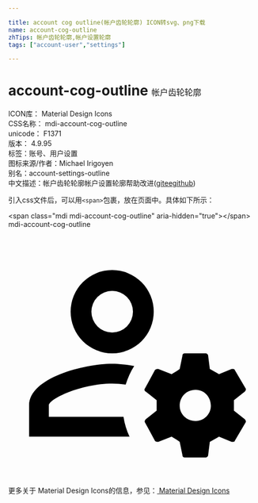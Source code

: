 ```yaml
---

title: account cog outline(帐户齿轮轮廓) ICON转svg、png下载
name: account-cog-outline
zhTips: 帐户齿轮轮廓,帐户设置轮廓
tags: ["account-user","settings"]

---
```


# account-cog-outline  <small style="font-size: 60%;font-weight: 100">帐户齿轮轮廓</small>


<div class="detail-page">
<p>
<span>
ICON库：
<span class="badge-secondary badge">Material Design Icons</span> 
</span>
<br/>
<span>
CSS名称：
<span class="badge-secondary badge">mdi-account-cog-outline</span> 
</span>
<br/>
<span>
unicode：
<span class="badge-secondary badge">F1371</span> 
<copy-btn content='F1371' btn-title=""></copy-btn>
<copy-btn :content='String.fromCodePoint(parseInt("F1371", 16))' btn-title="复制U"></copy-btn>
</span>
<br/>
<span>
版本：
<span class="badge-secondary badge">4.9.95</span> 
</span><br/><span>标签：<span class="badge-light badge"><router-link to="/tags/account-user.html">账号、用户</router-link></span><span class="badge-light badge"><router-link to="/tags/settings.html">设置</router-link></span></span>
<br/>
<span>图标来源/作者：<span class="badge-light badge">Michael Irigoyen</span></span> 
<br/>
<span>别名：<span class="badge-light badge">account-settings-outline</span></span><br/><span class="zh-detail">中文描述：<span class="badge-primary badge">帐户齿轮轮廓</span><span class="badge-primary badge">帐户设置轮廓</span><span class="help-link"><span>帮助改进</span>(<a href="https://gitee.com/liuwave/icon-helper/edit/master/json/material/account-cog-outline.json" target="_blank" rel="noopener noreferrer">gitee</a><a href="https://github.com/liuwave/icon-helper/edit/master/json/material/account-cog-outline.json" target="_blank" rel="noopener noreferrer">github</a></span>)</span><br/>
</p>
</div>
<div class="alert alert-dark">
  <i class="mdi mdi-account-cog-outline mdi-48px"></i>
  <i class="mdi mdi-account-cog-outline mdi-36px"></i>
  <i class="mdi mdi-account-cog-outline mdi-24px"></i>
  <i class="mdi mdi-account-cog-outline mdi-18px"></i>
</div>
<div>
  <p>引入css文件后，可以用<code>&lt;span&gt;</code>包裹，放在页面中。具体如下所示：    
  </p>
  <div class="alert alert-primary" style="font-size: 14px">
    &lt;span class="mdi mdi-account-cog-outline" aria-hidden="true"&gt;&lt;/span&gt;
    <copy-btn content='<span class="mdi mdi-account-cog-outline" aria-hidden="true"></span>'></copy-btn>
  </div>
  <div class="alert alert-secondary">
    <i class="mdi mdi-account-cog-outline"
    style="font-size: 24px"
    aria-hidden="true"></i> mdi-account-cog-outline
    <copy-btn content="mdi-account-cog-outline" btn-title="复制图标名称"></copy-btn>
  </div>
</div>
<div id="svg" class="svg-wrap">
<svg xmlns="http://www.w3.org/2000/svg" viewBox="0 0 24 24"><path d="M10 4A4 4 0 0 0 6 8A4 4 0 0 0 10 12A4 4 0 0 0 14 8A4 4 0 0 0 10 4M10 6A2 2 0 0 1 12 8A2 2 0 0 1 10 10A2 2 0 0 1 8 8A2 2 0 0 1 10 6M17 12C16.84 12 16.76 12.08 16.76 12.24L16.5 13.5C16.28 13.68 15.96 13.84 15.72 14L14.44 13.5C14.36 13.5 14.2 13.5 14.12 13.6L13.16 15.36C13.08 15.44 13.08 15.6 13.24 15.68L14.28 16.5V17.5L13.24 18.32C13.16 18.4 13.08 18.56 13.16 18.64L14.12 20.4C14.2 20.5 14.36 20.5 14.44 20.5L15.72 20C15.96 20.16 16.28 20.32 16.5 20.5L16.76 21.76C16.76 21.92 16.84 22 17 22H19C19.08 22 19.24 21.92 19.24 21.76L19.4 20.5C19.72 20.32 20.04 20.16 20.28 20L21.5 20.5C21.64 20.5 21.8 20.5 21.8 20.4L22.84 18.64C22.92 18.56 22.84 18.4 22.76 18.32L21.72 17.5V16.5L22.76 15.68C22.84 15.6 22.92 15.44 22.84 15.36L21.8 13.6C21.8 13.5 21.64 13.5 21.5 13.5L20.28 14C20.04 13.84 19.72 13.68 19.4 13.5L19.24 12.24C19.24 12.08 19.08 12 19 12H17M10 13C7.33 13 2 14.33 2 17V20H11.67C11.39 19.41 11.19 18.77 11.09 18.1H3.9V17C3.9 16.36 7.03 14.9 10 14.9C10.43 14.9 10.87 14.94 11.3 15C11.5 14.36 11.77 13.76 12.12 13.21C11.34 13.08 10.6 13 10 13M18.04 15.5C18.84 15.5 19.5 16.16 19.5 17.04C19.5 17.84 18.84 18.5 18.04 18.5C17.16 18.5 16.5 17.84 16.5 17.04C16.5 16.16 17.16 15.5 18.04 15.5Z" /></svg>
</div>
<detail full-name='mdi-account-cog-outline'></detail>
    
<div><p>更多关于 Material Design Icons的信息，参见：<a target="_blank" href="https://iconhelper.cn/material.html"> Material Design Icons</a>
</p></div>
